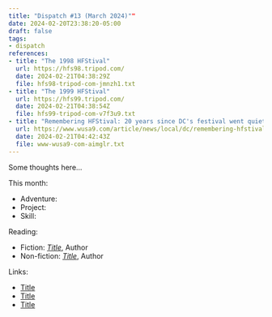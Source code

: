 ```yaml
---
title: "Dispatch #13 (March 2024)""
date: 2024-02-20T23:38:20-05:00
draft: false
tags:
- dispatch
references:
- title: "The 1998 HFStival"
  url: https://hfs98.tripod.com/
  date: 2024-02-21T04:38:29Z
  file: hfs98-tripod-com-jmnzh1.txt
- title: "The 1999 HFStival"
  url: https://hfs99.tripod.com/
  date: 2024-02-21T04:38:54Z
  file: hfs99-tripod-com-v7f3u9.txt
- title: "Remembering HFStival: 20 years since DC's festival went quiet | wusa9.com"
  url: https://www.wusa9.com/article/news/local/dc/remembering-hfstival-dcs-biggest-music-festival/65-60a8d4f0-68a7-4ac0-b79a-80d596e6ec67
  date: 2024-02-21T04:42:43Z
  file: www-wusa9-com-aimglr.txt
---
```


Some thoughts here...

<!--more-->

This month:

* Adventure:
* Project:
* Skill:

Reading:

* Fiction: [_Title_][1], Author
* Non-fiction: [_Title_][2], Author

[1]: https://bookshop.org/
[2]: https://bookshop.org/

Links:

* [Title][3]
* [Title][4]
* [Title][5]

[3]: https://example.com/
[4]: https://example.com/
[5]: https://example.com/
